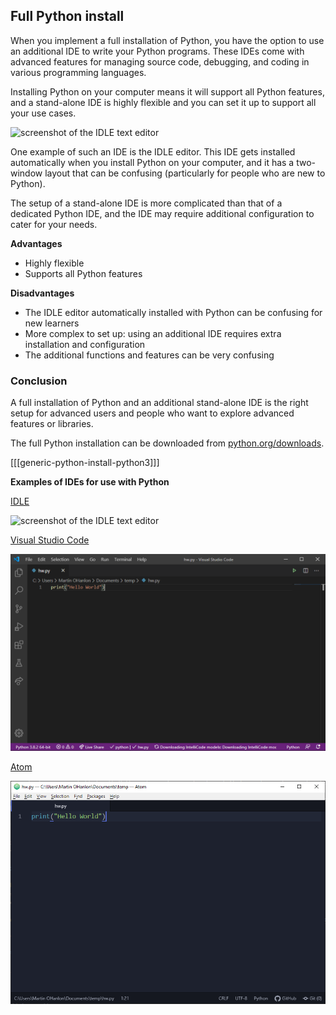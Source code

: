 ## Full Python install

When you implement a full installation of Python, you have the option to use an additional IDE to write your Python programs. These IDEs come with advanced features for managing source code, debugging, and coding in various programming languages.

Installing Python on your computer means it will support all Python features, and a stand-alone IDE is highly flexible and you can set it up to support all your use cases. 

![screenshot of the IDLE text editor](images/idle.png)

One example of such an IDE is the IDLE editor. This IDE gets installed automatically when you install Python on your computer, and it has a two-window layout that can be confusing (particularly for people who are new to Python).

The setup of a stand-alone IDE is more complicated than that of a dedicated Python IDE, and the IDE may require additional configuration to cater for your needs.

**Advantages**

+ Highly flexible
+ Supports all Python features

**Disadvantages**

+ The IDLE editor automatically installed with Python can be confusing for new learners
+ More complex to set up: using an additional IDE requires extra installation and configuration
+ The additional functions and features can be very confusing

### Conclusion

A full installation of Python and an additional stand-alone IDE is the right setup for advanced users and people who want to explore advanced features or libraries.

The full Python installation can be downloaded from [python.org/downloads](https://www.python.org/downloads/).

[[[generic-python-install-python3]]]

**Examples of IDEs for use with Python**

[IDLE](https://realpython.com/python-idle/)

![screenshot of the IDLE text editor](images/idle.png)

[Visual Studio Code](https://code.visualstudio.com)

![screenshot of the Visual Studio Code IDE](images/vscode.png)

[Atom](https://atom.io/)

![screen shot of the Atom code editor](images/atom.png)
